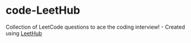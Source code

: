 # code-LeetHub
Collection of LeetCode questions to ace the coding interview! - Created using [LeetHub](https://github.com/QasimWani/LeetHub)
